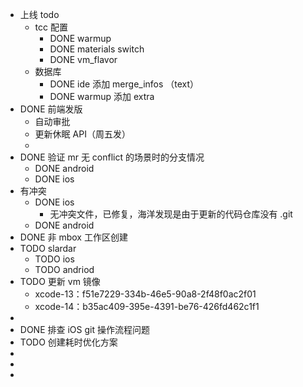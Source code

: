- 上线 todo
	- tcc 配置
		- DONE warmup
		- DONE materials switch
		- DONE vm_flavor
	- 数据库
		- DONE ide 添加 merge_infos （text）
		- DONE warmup 添加 extra
- DONE 前端发版
	- 自动审批
	- 更新休眠 API（周五发）
	-
- DONE 验证 mr 无 conflict 的场景时的分支情况
	- DONE android
	- DONE ios
- 有冲突
	- DONE ios
		- 无冲突文件，已修复，海洋发现是由于更新的代码仓库没有 .git
	- DONE android
- DONE 非 mbox 工作区创建
- TODO slardar
	- TODO ios
	- TODO andriod
- TODO  更新 vm 镜像
	- xcode-13：f51e7229-334b-46e5-90a8-2f48f0ac2f01
	- xcode-14：b35ac409-395e-4391-be76-426fd462c1f1
-
- DONE 排查 iOS git 操作流程问题
- TODO 创建耗时优化方案
-
-
-